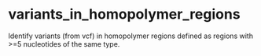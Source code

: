 # variants_in_homopolymer_regions
Identify variants (from vcf) in homopolymer regions defined as regions with >=5 nucleotides of the same type. 
